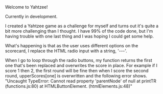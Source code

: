 Welcome to Yahtzee!

Currently in development.

I created a Yahtzee game as a challenge for myself and turns out it's quite a bit more challenging than I thought. I have 99% of the code done, but I'm having trouble with one last thing and I was hoping I could get some help.

What's happening is that as the user uses different options on the scorecard, I replace the HTML radio input with a string, '---'.

When I go to loop through the radio buttons, my function returns the first one that's been replaced and overwrites the score in place. For example if I score 1 then 2, the first round will be fine then when I score the second round, upperScores[one] is overwritten and the following error shows. "Uncaught TypeError: Cannot read property 'parentNode' of null at printTR (functions.js:80) at HTMLButtonElement.<anonymous> (htmlElements.js:48)"